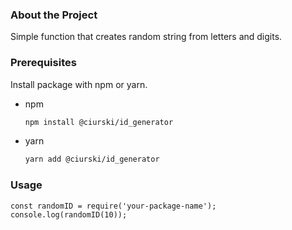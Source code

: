 ### About the Project

Simple function that creates random string from letters and digits.

### Prerequisites
Install package with npm or yarn.

* npm
  ```sh
  npm install @ciurski/id_generator
  ```
* yarn
  ```sh
  yarn add @ciurski/id_generator
  ```

### Usage
    const randomID = require('your-package-name');
    console.log(randomID(10));

